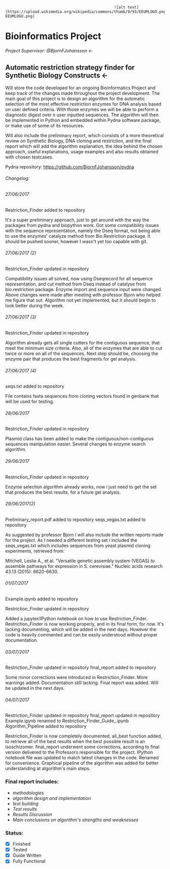                                                     ![alt text](https://upload.wikimedia.org/wikipedia/commons/thumb/9/93/EEUMLOGO.png/200px-EEUMLOGO.png)


# Bioinformatics Project 									


###### Project Supervisor: @BjornFJohansson <-

## Automatic restriction strategy finder for Synthetic Biology Constructs <-

Will store the code developed for an ongoing Bioinformatics Project and keep track of the changes made throughout the project development.
The main goal of this project is to design an algorithm for the automatic selection of the most effective restriction enzymes for DNA analysis based on user defined criteria. With those enzymes we will be able to perform a diagnostic digest over n user inputted sequences.
The algorithm will then be implemented in Python and embedded within Pydna software package, or make use of some of its resources.

Will also include the preliminary report, which consists of a more theoretical review on Synthetic Biology, DNA cloning and restriction, and the final report
which will add the algorithm explanation, the idea behind the chosen approach, useful explanations, usage examples and also results obtained with chosen testcases.

Pydna repository: https://github.com/BjornFJohansson/pydna



###### Changelog:

###### 27/06/2017 

Restriction_Finder added to repository

It's a super preliminary approach, just to get around with the way the packages from pydna and biopython work.
Got some compatibility issues with the sequence representation, namely the Dseq format, not being able to use the  enzymes' catalyze method from Bio.Restriction package.
It should be pushed sooner, however I wasn't yet too capable with git.


###### 27/06/2017 (2)

Restriction_Finder updated in repository

Compatibility issues all solved, now using Dseqrecord for all sequence representation, and cut method from Dseq instead of catalyse from bio.restriction package.
Enzyme import and sequence input were changed.
Above changes were made after meeting with professor Bjorn who helped me figure that out.
Algorithm not yet implemented, but it should begin to look better during the week.

###### 27/06/2017 (3)

Restriction_Finder updated in repository

Algorithm already gets all single cutters for the contiguous sequence, that meet the minimum size criteria.
Also, all of the enzymes that are able to cut twice or more on all of the sequences.
Next step should be, choosing the enzyme pair that produces the best fragments for gel analysis.


###### 27/06/2017 (4)

seqs.txt added to repository

File contains fasta sequences from cloning vectors found in genbank that will be used for testing.


###### 28/06/2017

Restriction_Finder updated in repository

Plasmid class has been added to make the contiguous/non-contiguous sequences manipulation easier.
Several changes to enzyme search algorithm.

###### 29/06/2017

Restriction_Finder updated in repository

Enzyme selection algorithm already works, now i just need to get the set that produces the best results, for a future gel analysis.

###### 29/06/2017(2)

Preliminary_report.pdf added to repository
seqs_vegas.txt added to repository

As suggested by professor Bjorn I will also include the written reports made for the project.
As I needed a different testing set i included the seqs_vegas.txt which includes sequences from 
yeast plasmid cloning experiments, retrieved from:

Mitchell, Leslie A., et al. "Versatile genetic assembly system (VEGAS) to assemble pathways for expression in S. cerevisiae." Nucleic acids research 43.13 (2015): 6620-6630.

###### 01/07/2017

Example.ipynb added to repository

Restriction_Finder updated in repository

Added a jupyter/IPython notebook on how to use Restriction_Finder.
Restriction_Finder is now working properly, and in its final form, for now.
It's lacking documenting, which will be added in the next days. 
However the code is heavily commented and can be easily understood without proper documentation.

###### 03/07/2017

Restriction_Finder updated in repository
final_report added to repository

Some minor corrections were introduced in Restriction_Finder. More warnings added. Documentation still lacking.
Final report was added. Will be updated in the next days.


###### 04/07/2017

Restriction_Finder updated in repository
final_report updated in repository
Example.ipynb renamed to Restriction_Finder_Guide_.ipynb
Algorithm_Pipeline added to repository

Restriction_Finder is now completely documented, all_best function added, to retrieve all of the best results when the best possible result is an isoschizomer.
final_report underwent some corrections, according to final version delivered to the Professors responsible for the project.
IPython notebook file was updated to match latest changes in the code. Renamed for convenience.
Graphical pipeline of the algorithm was added for better understanding at algorithm's main steps.


### Final report includes:
- *methodologies*
- *algorithm design and implementation*
- *test building*
- *Test results*
- *Results Discussion*
- *Main conclusions on algorithm's strengths and weaknesses*

### Status:

- [x] Finished
- [x] Tested
- [x] Guide Written
- [x] Fully Functional